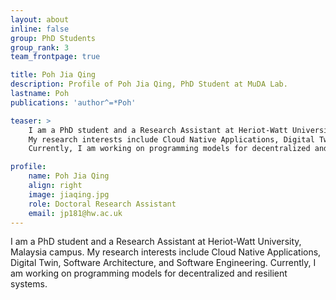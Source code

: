 ```yaml
---
layout: about
inline: false
group: PhD Students
group_rank: 3
team_frontpage: true

title: Poh Jia Qing
description: Profile of Poh Jia Qing, PhD Student at MuDA Lab.
lastname: Poh
publications: 'author^=*Poh'

teaser: >
    I am a PhD student and a Research Assistant at Heriot-Watt University, Malaysia campus. 
    My research interests include Cloud Native Applications, Digital Twin, Software Architecture, and Software Engineering.
    Currently, I am working on programming models for decentralized and resilient systems.

profile:
    name: Poh Jia Qing
    align: right
    image: jiaqing.jpg
    role: Doctoral Research Assistant
    email: jp181@hw.ac.uk
---
```


I am a PhD student and a Research Assistant at Heriot-Watt University, Malaysia campus. 
My research interests include Cloud Native Applications, Digital Twin, Software Architecture, and Software Engineering.
Currently, I am working on programming models for decentralized and resilient systems.